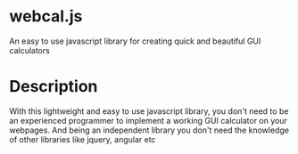 # webcal.js
An easy to use javascript library for creating quick and beautiful GUI calculators
# Description
With this lightweight and easy to use javascript library, you don't need to be an experienced programmer to implement a working GUI calculator on your webpages. And being an independent library you don't need the knowledge of other libraries like jquery, angular etc
